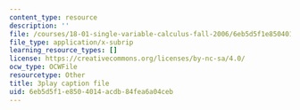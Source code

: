 ```yaml
---
content_type: resource
description: ''
file: /courses/18-01-single-variable-calculus-fall-2006/6eb5d5f1e8504014acdb84fea6a04ceb_wOHrNt9ScYs.srt
file_type: application/x-subrip
learning_resource_types: []
license: https://creativecommons.org/licenses/by-nc-sa/4.0/
ocw_type: OCWFile
resourcetype: Other
title: 3play caption file
uid: 6eb5d5f1-e850-4014-acdb-84fea6a04ceb
---
```

